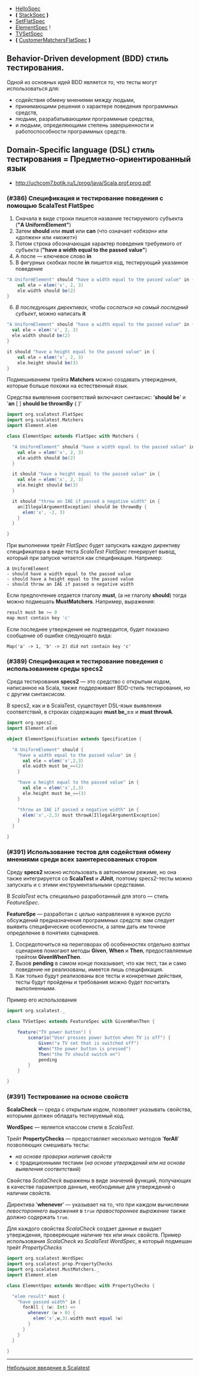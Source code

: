 
* [HelloSpec](HelloSpec)
* **(** [StackSpec](StackSpec) **)**
* [SetFlatSpec](SetFlatSpec)
* [ElementSpec](ElementSpec) !
* [TVSetSpec](TVSetSpec)
* **(** [CustomerMatchersFlatSpec](CustomerMatchersFlatSpec) **)**

Behavior-Driven development (BDD) стиль тестирования.
---------------------------
Одной из основных идей BDD является то, что тесты могут использоваться для:
- содействия обмену мнениями между людьми, 
- принимающими решения о характере поведения программных средств,
- людьми, разрабатывающими программные средства, 
- и людьми, определяющими степень завершенности и работоспособности программных средств.

Domain-Specific language (DSL) стиль тестирования = Предметно-ориентированный язык
------------------------

* http://uchcom7.botik.ru/L/prog/java/Scala.prof.prog.pdf

### (#386) Спецификация и тестирование поведения с помощью ScalaTest FlatSpec

1. Сначала в виде строки пишется название тестируемого субъекта (**"A UniformElement"**)
2. Затем **should** или **must** или **can** (что означает *«обязан»* или *«должен»* или *«может»*)
3. Потом строка обозначающая характер поведения требуемого от субъекта (**"have a width equal to the passed value"**)
4. А после — ключевое слово **in**
5. В фигурных скобках после **in** пишется код, тестирующий указанное поведение

```scala
"A UniformElement" should "have a width equal to the passed value" in {
    val ele = elem('x', 2, 3)
    ele.width should be(2)
}
```

6. *В последующих директивах, чтобы сослаться на самый последний субъект*, можно написать **it**

```scala
"A UniformElement" should "have a width equal to the passed value" in {
  val ele = elem('x', 2, 3)
  ele.width should be(2)
}

it should "have a height equal to the passed value" in {
    val ele = elem('x', 2, 3)
    ele.height should be(3)
}
```

Подмешиванием трейта **Matchers** можно создавать утверждения, которые больше похожи на естественный язык.

Средства выявления соответствий включают синтаксис: '**should be**' и '**an** [ ] **should be thrownBy** { }'

```scala
import org.scalatest.FlatSpec
import org.scalatest.Matchers
import Element.elem

class ElementSpec extends FlatSpec with Matchers {

  "A UniformElement" should "have a width equal to the passed value" in {
    val ele = elem('x', 2, 3)
    ele.width should be(2)
  }

  it should "have a height equal to the passed value" in {
    val ele = elem('x', 2, 3)
    ele.height should be(3)
  }

  it should "throw an IAE if passed a negative width" in {
    an[IllegalArgumentException] should be thrownBy {
      elem('x', -2, 3)
    }
  }

}
```

При выполнении трейт *FlatSpec* будет запускать каждую директиву спецификатора в виде теста *ScalaTest*
*FlatSpec* генерирует вывод, который при запуске читается как спецификация. Например:

```text
A UniformElement
- should have a width equal to the passed value
- should have a height equal to the passed value
- should throw an IAE if passed a negative width
```


Если предпочтение отдается глаголу **must**, (а не глаголу **should**) тогда можно подмешать **MustMatchers**. Например, выражения:

```scala
result must be >= 0							
map must contain key 'c'
```

Если последнее утверждение не подтвердится, будет показано сообщение об ошибке следующего вида:

```text
Map('a' -> 1, 'b' -> 2) did not contain key 'c'
```


### (#389) Спецификация и тестирование поведения с использованием среды specs2

Среда тестирования **specs2** — это средство с открытым кодом, написанное на Scala, также поддерживает BDD-стиль тестирования, но с другим синтаксисом.

В specs2, как и в ScalaTest, существует DSL-язык выявления соответствий, в строках содержащих **must be_==** и **must throwA**.

```scala
import org.specs2._
import Element.elem

object ElementSpecification extends Specification {

  "A UniformElement" should {
    "have a width equal to the passed value" in {
      val ele = elem('x',2,3)
      ele.width must be_==(2)
    }

    "have a height equal to the passed value" in {
      val ele = elem('x',2,3)
      ele.height must be_==(3)
    }

    "throw an IAE if passed a negative width" in {
      elem('x',-2,3) must throwA[IllegalArgumentException]
    }
  }

}
```


### (#391) Использование тестов для содействия обмену мнениями среди всех заинтересованных сторон

Среду **specs2** можно использовать в автономном режиме, но она также интегрируется со **ScalaTest** и **JUnit**, поэтому specs2-тесты можно запускать и с этими инструментальными средствами.

В *ScalaTest* есть специально разработанный для этого — стиль *FeatureSpec*.

**FeatureSpe** — разработан с целью направления в нужное русло обсуждений предназначения программных средств: вам следует выявить специфические особенности, а затем дать им точное определение в понятиях сценариев.

1. Сосредоточиться на переговорах об особенностях отдельно взятых сценариев помогают методы **Given**, **When** и **Then**, предоставляемые трейтом **GivenWhenThen**.
2. Вызов **pending** в самом конце показывает, что как тест, так и само поведение не реализованы, имеется лишь спецификация.
3. Как только будут реализованы все тесты и конкретные действия, тесты будут пройдены и требования можно будет посчитать выполненными.

Пример его использования

```scala
import org.scalatest._

class TVSetSpec extends FeatureSpec with GivenWhenThen {

    feature("TV power button") {
        scenario("User presses power button when TV is off") {
            Given("a TV set that is switched off")
            When("the power button is pressed")
            Then("the TV should switch on")
            pending
        }
    }

}
```


### (#391) Тестирование на основе свойств

**ScalaCheck** — среда с открытым кодом, позволяет указывать свойства, которыми должен обладать тестируемый код.

**WordSpec** — является классом стиля в *ScalaTest*.

Трейт **PropertyChecks** — предоставляет несколько методов '**forAll**' позволяющих смешивать тесты:
- *на основе проверки наличия свойств*
- с традиционными тестами (*на основе утверждений или на основе выявления соответствий*)

Свойства *ScalaCheck* выражены в виде значений функций, получающих в качестве параметров данные, необходимые для утверждений о наличии свойств.

Директива '**whenever**' — указывает на то, что при каждом вычислении *левостороннего выражения* в `true` *правостороннее выражение* также должно содержать `true`.

Для каждого свойства *ScalaCheck* создает данные и выдает утверждения, проверяющие наличие тех или иных свойств.
Пример использования *ScalaCheck* из *ScalaTest WordSpec*, в который подмешан трейт *PropertyChecks*

```scala
import org.scalatest.WordSpec
import org.scalatest.prop.PropertyChecks
import org.scalatest.MustMatchers._
import Element.elem

class ElementSpec extends WordSpec with PropertyChecks {

  "elem result" must {
    "have passed width" in {
      forAll { (w: Int) =>
        whenever (w > 0) {
          elem('x',w,3).width must equal (w)
        }
      }
    }
  }

}
```

---
 [Небольшое введение в Scalatest](https://mail.google.com/mail/u/0/?tab=rm&ogbl#inbox/QgrcJHrntPsZwDgqmpkQwHpZpFsNtxwQqHB)
 